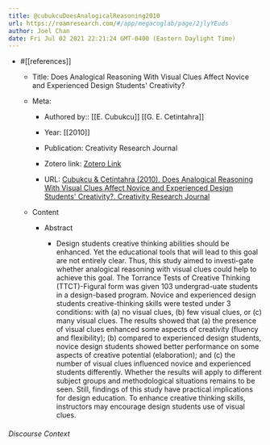 ```yaml
---
title: @cubukcuDoesAnalogicalReasoning2010
url: https://roamresearch.com/#/app/megacoglab/page/2jlyYEuds
author: Joel Chan
date: Fri Jul 02 2021 22:21:24 GMT-0400 (Eastern Daylight Time)
---
```


- #[[references]]

    - Title: Does Analogical Reasoning With Visual Clues Affect Novice and Experienced Design Students' Creativity?

    - Meta:

        - Authored by:: [[E. Cubukcu]] [[G. E. Cetintahra]]

        - Year: [[2010]]

        - Publication: Creativity Research Journal

        - Zotero link: [Zotero Link](zotero://select/items/1_KAXZ6D6S)

        - URL: [Cubukcu & Cetintahra (2010). Does Analogical Reasoning With Visual Clues Affect Novice and Experienced Design Students' Creativity?. Creativity Research Journal](undefined)

    - Content

        - Abstract

            - Design students creative thinking abilities should be enhanced. Yet the educational tools that will lead to this goal are not entirely clear. Thus, this study aimed to investi-gate whether analogical reasoning with visual clues could help to achieve this goal. The Torrance Tests of Creative Thinking (TTCT)-Figural form was given 103 undergrad-uate students in a design-based program. Novice and experienced design students creative-thinking skills were tested under 3 conditions: with (a) no visual clues, (b) few visual clues, or (c) many visual clues. The results showed that (a) the presence of visual clues enhanced some aspects of creativity (fluency and flexibility); (b) compared to experienced design students, novice design students showed better performance on some aspects of creative potential (elaboration); and (c) the number of visual clues influenced novice and experienced students differently. Whether the results will apply to different subject groups and methodological situations remains to be seen. Still, findings of this study have practical implications for design education. To enhance creative thinking skills, instructors may encourage design students use of visual clues.

###### Discourse Context


